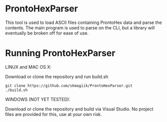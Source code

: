 # ProntoHexParser
This tool is used to load ASCII files containing ProntoHex data and parse the contents. The main program is used to parse on the CLI, but a library will eventually be broken off for ease of use.


# Running ProntoHexParser

LINUX and MAC OS X:

Download or clone the repository and run build.sh

    git clone https://github.com/skmagiik/ProntoHexParser.git
    ./build.sh
    
    
    
WINDOWS (NOT YET TESTED):

Download or clone the repository and build via Visual Studio. No project files are provided for this, use at your own risk.
